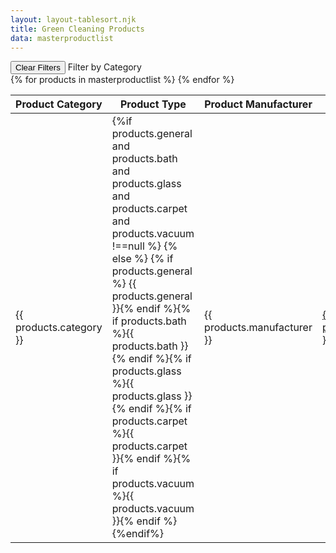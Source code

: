 ```yaml
---
layout: layout-tablesort.njk
title: Green Cleaning Products
data: masterproductlist
---
```

<div class="flex-row">
<script>function ClearFilters() {
  $('.clearthis').val('');  
  $('.dataTables_filter').val('');
	var table = $('#productstable').DataTable();
	table
	.search( '' )
	.columns().search( '' )
	.draw();}</script>
<button class="border border-solid border-black p-4 m-4" onclick="ClearFilters()" >Clear Filters</button>
<label for="filter1"> Filter by Category </label><span class="filter1 border border-solid border-black p-2 m-2"></span> </div>


<table id="productstable" class="display">
<thead class="">
<tr>
<th>Product Category </th> 
<th>Product Type</th>
<th>Product Manufacturer</th>
<th>Product Name</th>
<th>Meets Standard</th>
</tr>
</thead>
<tbody>
{% for products in masterproductlist %}
<tr> 
<td>{{ products.category }}</td>
<td>{%if products.general and products.bath and products.glass and products.carpet and products.vacuum !==null %} {% else %}
{% if products.general %} <span class="bg-gray-200 uppercase text-xs p-1 m-1">{{ products.general }}</span>{% endif %}{% if products.bath %}<span class="bg-gray-200 uppercase text-xs p-1 m-1">{{ products.bath }}</span>{% endif %}{% if products.glass %}<span class="bg-gray-200 uppercase text-xs p-1 m-1">{{ products.glass }}</span>{% endif %}{% if products.carpet %}<span class="bg-gray-200 uppercase text-xs p-1 m-1">{{ products.carpet }}</span>{% endif %}{% if products.vacuum %}<span class="bg-gray-200 uppercase text-xs p-1 m-1 whitespace-nowrap">{{ products.vacuum }}</span>{% endif %} {%endif%}
</td> 
<td>{{ products.manufacturer }}</td>
<td><a href="green-products/{{ products.productID }}/{{ products.category | slug }}/{{ products.manufacturer | slug }}/{{ products.product | slug }}/">{{ products.product }}</a></td>
<td>{% if products.GsCertified %}<span class="bg-gray-200 uppercase text-xs p-1 m-1 whitespace-nowrap">{{ products.GsCertified }}</span>{% endif %}{% if products.EcCertified %}<span class="bg-gray-200 uppercase text-xs p-1 m-1 whitespace-nowrap">{{ products.EcCertified }}</span>{% endif %}{% if products.CarpetStyle %}<span class="bg-gray-200 uppercase text-xs p-1 m-1 whitespace-nowrap">{{ products.CarpetStyle }}</span>{% endif %}</td>
</tr>
{% endfor %}
</tbody>
<tfoot>
<tr>
<td></td>
<td></td>
<td></td>
<td></td>
<td></td>
</tr>
</tfoot>
</table>


